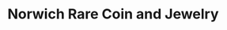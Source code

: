 ---
title: "Norwich Rare Coin and Jewelry"
url: /norwich/norwich-rare-coin-and-jewelry/
shop: jewelry
---